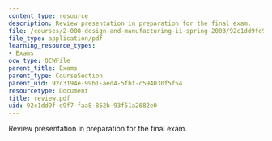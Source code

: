 ```yaml
---
content_type: resource
description: Review presentation in preparation for the final exam.
file: /courses/2-008-design-and-manufacturing-ii-spring-2003/92c1dd9fd9f7faa8862b93f51a2682e0_review.pdf
file_type: application/pdf
learning_resource_types:
- Exams
ocw_type: OCWFile
parent_title: Exams
parent_type: CourseSection
parent_uid: 92c3194e-99b1-aed4-5fbf-c594030f5f54
resourcetype: Document
title: review.pdf
uid: 92c1dd9f-d9f7-faa8-862b-93f51a2682e0
---
```

Review presentation in preparation for the final exam.

